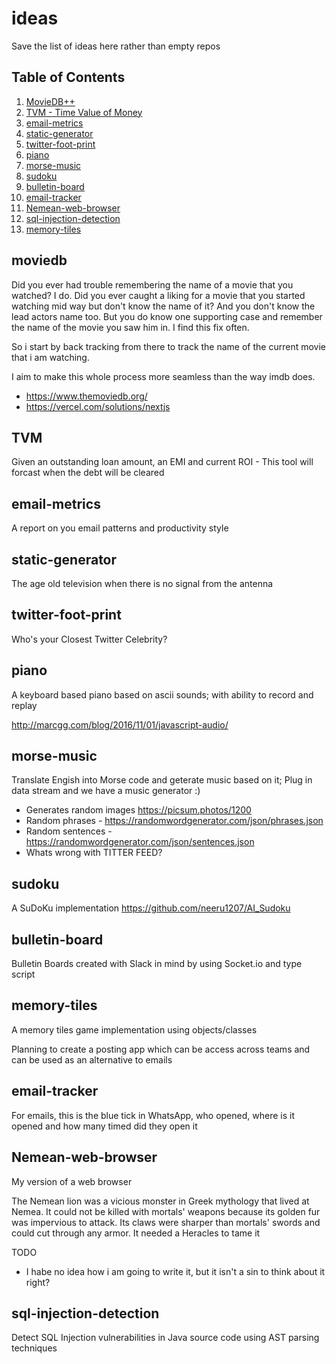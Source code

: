 # ideas
Save the list of ideas here rather than empty repos 

## Table of Contents
1. [MovieDB++](#moviedb)
1. [TVM - Time Value of Money](#TVM)
1. [email-metrics](#email-metrics)
1. [static-generator](#static-generator)
1. [twitter-foot-print](#twitter-foot-print)
1. [piano](#piano)
1. [morse-music](#morse-music)
1. [sudoku](#sudoku)
1. [bulletin-board](#bulletin-board)
1. [email-tracker](#email-tracker)
1. [Nemean-web-browser](#Nemean-web-browser)
1. [sql-injection-detection](#sql-injection-detection)
1. [memory-tiles](#memory-tiles)

## moviedb
Did you ever had trouble remembering the name of a movie that you watched? I do.
Did you ever caught a liking for a movie that you started watching mid way but don't know the name of it? And you don't know the lead actors name too. But you do know one supporting case and remember the name of the movie you saw him in. I find this fix often.

So i start by back tracking from there to track the name of the current movie that i am watching.

I aim to make this whole process more seamless than the way imdb does.

  - https://www.themoviedb.org/
  - https://vercel.com/solutions/nextjs

## TVM
Given an outstanding loan amount, an EMI and current ROI - This tool will forcast when the debt will be cleared

## email-metrics
A report on you email patterns and productivity style

## static-generator
The age old television when there is no signal from the antenna

## twitter-foot-print
Who's your Closest Twitter Celebrity?

## piano
A keyboard based piano based on ascii sounds; with ability to record and replay

http://marcgg.com/blog/2016/11/01/javascript-audio/

## morse-music
Translate Engish into Morse code and geterate music based on it; Plug in data stream and we have a music generator :)
- Generates random images https://picsum.photos/1200 
- Random phrases - https://randomwordgenerator.com/json/phrases.json
- Random sentences - https://randomwordgenerator.com/json/sentences.json
- Whats wrong with TITTER FEED?

## sudoku
A SuDoKu implementation
https://github.com/neeru1207/AI_Sudoku

## bulletin-board
Bulletin Boards created with Slack in mind by using Socket.io and type script

## memory-tiles
A memory tiles game implementation using objects/classes

Planning to create a posting app which can be access across teams and can be used as an alternative to emails

## email-tracker
For emails, this is the blue tick in WhatsApp, who opened, where is it opened and how many timed did they open it

## Nemean-web-browser
My version of a web browser

The Nemean lion was a vicious monster in Greek mythology that lived at Nemea. It could not be killed with mortals' weapons because its golden fur was impervious to attack. Its claws were sharper than mortals' swords and could cut through any armor. It needed a Heracles to tame it

TODO
- I habe no idea how i am going to write it, but it isn't a sin to think about it right?

## sql-injection-detection
Detect SQL Injection vulnerabilities in Java source code using AST parsing techniques
